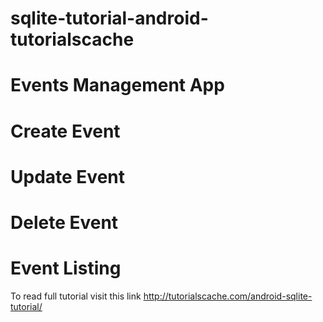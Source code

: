 # sqlite-tutorial-android-tutorialscache
# Events Management App
# Create Event
# Update Event
# Delete Event
# Event Listing
To read full tutorial visit this link
http://tutorialscache.com/android-sqlite-tutorial/

